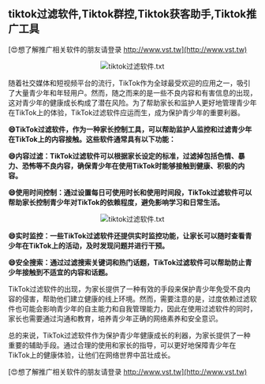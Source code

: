 ## **tiktok过滤软件,Tiktok群控,Tiktok获客助手,Tiktok推广工具**

[😍想了解推广相关软件的朋友请登录 http://www.vst.tw](http://www.vst.tw)

 <center><img src="https://vst.tw/MP4/tuiguang/png/6.png" alt="tiktok过滤软件.txt"></center>

随着社交媒体和短视频平台的流行，TikTok作为全球最受欢迎的应用之一，吸引了大量青少年和年轻用户。然而，随之而来的是一些不良内容和有害信息的出现，这对青少年的健康成长构成了潜在风险。为了帮助家长和监护人更好地管理青少年在TikTok上的体验，TikTok过滤软件应运而生，成为保护青少年的重要利器。

**😄TikTok过滤软件，作为一种家长控制工具，可以帮助监护人监控和过滤青少年在TikTok上的内容接触。这些软件通常具有以下功能：**

**😄内容过滤：TikTok过滤软件可以根据家长设定的标准，过滤掉包括色情、暴力、恐怖等不良内容，确保青少年在使用TikTok时能够接触到健康、积极的内容。**

**😄使用时间控制：通过设置每日可使用时长和使用时间段，TikTok过滤软件可以帮助家长控制青少年对TikTok的依赖程度，避免影响学习和日常生活。**

 <center><img src="https://vst.tw/MP4/tuiguang/png/7.png" alt="tiktok过滤软件.txt"></center>

**😄实时监控：一些TikTok过滤软件还提供实时监控功能，让家长可以随时查看青少年在TikTok上的活动，及时发现问题并进行干预。**

**😄安全搜索：通过过滤搜索关键词和热门话题，TikTok过滤软件可以帮助防止青少年接触到不适宜的内容和话题。**

TikTok过滤软件的出现，为家长提供了一种有效的手段来保护青少年免受不良内容的侵害，帮助他们建立健康的线上环境。然而，需要注意的是，过度依赖过滤软件也可能会影响青少年的自主能力和自我管理能力，因此在使用过滤软件的同时，家长也需要通过沟通和教育，培养青少年正确的网络素养和安全意识。

总的来说，TikTok过滤软件作为保护青少年健康成长的利器，为家长提供了一种重要的辅助手段。通过合理的使用和家长的指导，可以更好地保障青少年在TikTok上的健康体验，让他们在网络世界中茁壮成长。

[😍想了解推广相关软件的朋友请登录 http://www.vst.tw](http://www.vst.tw)



